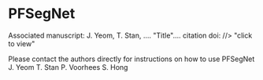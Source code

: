 # PFSegNet

Associated manuscript: 
J. Yeom, T. Stan, .... "Title".... citation
doi: //<Hyperlink>> "click to view"

Please contact the authors directly for instructions on how to use PFSegNet
J. Yeom <email>
T. Stan <email>
P. Voorhees
S. Hong 
